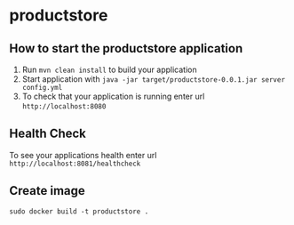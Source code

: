 # productstore

How to start the productstore application
---

1. Run `mvn clean install` to build your application
1. Start application with `java -jar target/productstore-0.0.1.jar server config.yml`
1. To check that your application is running enter url `http://localhost:8080`

Health Check
---

To see your applications health enter url `http://localhost:8081/healthcheck`


Create image
---
```
sudo docker build -t productstore .
```
